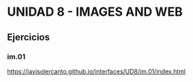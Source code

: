 # UNIDAD 8 - IMAGES AND WEB

## Ejercicios

### im.01

https://javisolercanto.github.io/interfaces/UD8/im.01/index.html